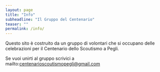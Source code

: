 ```yaml
---
layout: page
title: "Info"
subheadline: "Il Gruppo del Centenario"
teaser: ""
permalink: /info/
---
```


Questo sito è costruito da un gruppo di volontari che si occupano delle celebrazioni per il Centenario dello Scoutismo a Pegli. 

Se vuoi unirti al gruppo scrivici a mailto:centenarioscoutismopegli@gmail.com


